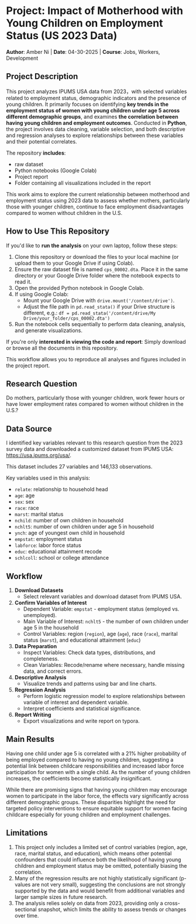 # Project: Impact of Motherhood with Young Children on Employment Status (US 2023 Data)
**Author**: Amber Ni 
| **Date**: 04-30-2025 | **Course**: Jobs, Workers, Development

## Project Description
This project analyzes IPUMS USA data from 2023，with selected variables related to employment status, demographic indicators and the presence of young children. It primarily focuses on identifying **key trends in the employment status of women with young children under age 5 across different demographic groups**, and examines **the correlation between having young children and employment outcomes**. Conducted in **Python**, the project involves data cleaning, variable selection, and both descriptive and regression analyses to explore relationships between these variables and their potential correlates. 

The repository **includes**: 
- raw dataset
- Python notebooks (Google Colab)
- Project report
- Folder containing all visualizations included in the report

This work aims to explore the current relationship between motherhood and employment status using 2023 data to assess whether mothers, particularly those with younger children, continue to face employment disadvantages compared to women without children in the U.S.

## How to Use This Repository

If you'd like to **run the analysis** on your own laptop, follow these steps:
1. Clone this repository or download the files to your local machine (or upload them to your Google Drive if using Colab).
2. Ensure the raw dataset file is named `cps_00002.dta`. Place it in the same directory or your Google Drive folder where the notebook expects to read it.
3. Open the provided Python notebook in Google Colab.
4. If using Google Colab:
   - Mount your Google Drive with `drive.mount('/content/drive')`.
   - Adjust the file path in `pd.read_stata()` if your Drive structure is different, e.g.: `df = pd.read_stata('/content/drive/My Drive/your_folder/cps_00002.dta')`
5. Run the notebook cells sequentially to perform data cleaning, analysis, and generate visualizations.

If you're only **interested in viewing the code and report**: Simply download or browse all the documents in this repository.

This workflow allows you to reproduce all analyses and figures included in the project report.

## Research Question
Do mothers, particularly those with younger children, work fewer hours or have lower employment rates compared to women without children in the U.S.?

## Data Source

I identified key variables relevant to this research question from the 2023 survey data and downloaded a customized dataset from IPUMS USA: https://usa.ipums.org/usa/.

This dataset includes 27 variables and 146,133 observations.

Key variables used in this analysis:
* `relate`: relationship to household head
* `age`: age
* `sex`: sex
* `race`: race
* `marst`: marital status
* `nchild`: number of own children in household
* `nchlt5`: number of own children under age 5 in household
* `ynch`: age of youngest own child in household
* `empstat`: employment status
* `labforce`: labor force status
* `educ`: educational attainment recode
* `schlcoll`: school or college attendance

## Workflow
1. **Download Datasets** 
   - Select relevant variables and download dataset from IPUMS USA.
3. **Confirm Variables of Interest** 
   - Dependent Variable: `empstat` - employment status (employed vs. unemployed). 
   - Main Variable of Interest: `nchlt5` - the number of own children under age 5 in the household
   - Control Variables: region (`region`), age (`age`), race (`race`), marital status (`marst`), and educational attainment (`educ`)
6. **Data Preparation** 
   - Inspect Variables: Check data types, distributions, and completeness. 
   - Clean Variables: Recode/rename where necessary, handle missing data, and correct errors. 
7. **Descriptive Analysis**  
   - Visualize trends and patterns using bar and line charts.
8. **Regression Analysis** 
   - Perform logistic regression model to explore relationships between variable of interest and dependent variable.
   - Interpret coefficients and statistical significance.
9. **Report Writing** 
   - Export visualizations and write report on typora.
     
## Main Results

Having one child under age 5 is correlated with a 21% higher probability of being employed compared to having no young children, suggesting a potential link between childcare responsibilities and increased labor force participation for women with a single child. As the number of young children increases, the coefficients become statistically insignificant.

While there are promising signs that having young children may encourage women to participate in the labor force, the effects vary significantly across different demographic groups. These disparities highlight the need for
targeted policy interventions to ensure equitable support for women facing childcare especially for young children and employment challenges.

## Limitations

1. This project only includes a limited set of control variables (region, age, race, marital status, and education), which means other potential confounders that could influence both the likelihood of having young children and employment status may be omitted, potentially biasing the correlation.
2. Many of the regression results are not highly statistically significant (p-values are not very small), suggesting the conclusions are not strongly supported by the data and would benefit from additional variables and larger sample sizes in future research.
3. The analysis relies solely on data from 2023, providing only a cross-sectional snapshot, which limits the ability to assess trends or changes over time.

